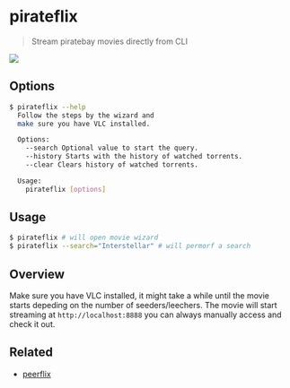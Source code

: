 # pirateflix

> Stream piratebay movies directly from CLI

<img src="http://placehold.it/980x400" />

## Options

```sh
$ pirateflix --help
  Follow the steps by the wizard and
  make sure you have VLC installed.

  Options:
    --search Optional value to start the query.
    --history Starts with the history of watched torrents.
    --clear Clears history of watched torrents.

  Usage:
    pirateflix [options]
```


## Usage

```sh
$ pirateflix # will open movie wizard
$ pirateflix --search="Interstellar" # will permorf a search
```

## Overview

Make sure you have VLC installed, it might take a while until the movie starts depeding on the number
of seeders/leechers. The movie will start streaming at `http://localhost:8888` you can always
manually access and check it out.

## Related

* [peerflix](https://github.com/mafintosh/peerflix)
